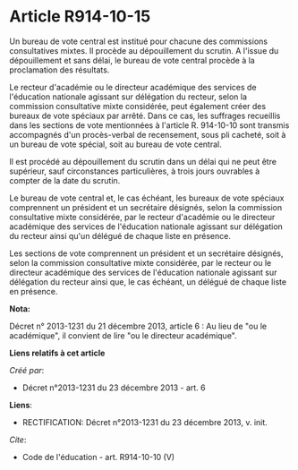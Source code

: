 # Article R914-10-15

Un bureau de vote central est institué pour chacune des commissions consultatives mixtes. Il procède au dépouillement du
scrutin. A l'issue du dépouillement et sans délai, le bureau de vote central procède à la proclamation des résultats. 

Le recteur d'académie ou le directeur académique des services de l'éducation nationale agissant sur délégation du recteur,
selon la commission consultative mixte considérée, peut également créer des bureaux de vote spéciaux par arrêté. Dans ce cas,
les suffrages recueillis dans les sections de vote mentionnées à l'article R. 914-10-10 sont transmis accompagnés d'un
procès-verbal de recensement, sous pli cacheté, soit à un bureau de vote spécial, soit au bureau de vote central. 

Il est procédé au dépouillement du scrutin dans un délai qui ne peut être supérieur, sauf circonstances particulières, à
trois jours ouvrables à compter de la date du scrutin. 

Le bureau de vote central et, le cas échéant, les bureaux de vote spéciaux comprennent un président et un secrétaire
désignés, selon la commission consultative mixte considérée, par le recteur d'académie ou le directeur académique des
services de l'éducation nationale agissant sur délégation du recteur ainsi qu'un délégué de chaque liste en présence. 

Les sections de vote comprennent un président et un secrétaire désignés, selon la commission consultative mixte considérée,
par le recteur ou le directeur académique des services de l'éducation nationale agissant sur délégation du recteur ainsi que,
le cas échéant, un délégué de chaque liste en présence.

**Nota:**

Décret n° 2013-1231 du 21 décembre 2013, article 6 : Au lieu de "ou le académique", il convient de lire "ou le directeur
académique".

**Liens relatifs à cet article**

_Créé par_:

  - Décret n°2013-1231 du 23 décembre 2013 - art. 6

**Liens**:

  - RECTIFICATION: Décret n°2013-1231 du 23 décembre 2013, v. init.

_Cite_:

  - Code de l'éducation - art. R914-10-10 (V)
